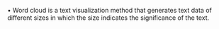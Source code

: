 •	Word cloud is a text visualization method that generates text data of different sizes in which the size indicates the significance of the text.
